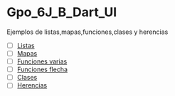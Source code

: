 # Gpo_6J_B_Dart_UI
Ejemplos de listas,mapas,funciones,clases y herencias
- [ ] [Listas](https://dartpad.dartlang.org/f4a22d8909fb23a7c9f6c024fd685f0a)
- [ ] [Mapas](https://dartpad.dartlang.org/f518bae4d9b10ffa6766398968d61334)
- [ ] [Funciones varias](https://dartpad.dartlang.org/2e6b1be331f7df164aaa044251747c81)
- [ ] [Funciones flecha](https://dartpad.dartlang.org/58c7ccf01ca077570001a384e5b57786)
- [ ] [Clases](https://dartpad.dartlang.org/c3be9f45b46849103d1dd2603e3ee3db)
- [ ] [Herencias](https://dartpad.dartlang.org/)
